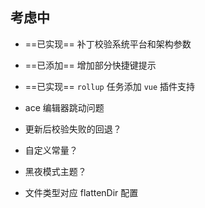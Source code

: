 ## 考虑中

* ==已实现== 补丁校验系统平台和架构参数
* ==已添加== 增加部分快捷键提示
* ==已实现== `rollup` 任务添加 `vue` 插件支持

* ace 编辑器跳动问题
* 更新后校验失败的回退？
* 自定义常量？
* 黑夜模式主题？
* 文件类型对应 flattenDir 配置